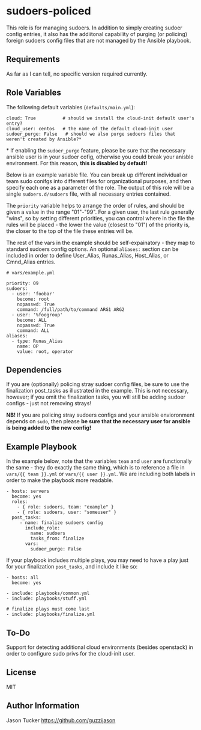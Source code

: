sudoers-policed
=========

This role is for managing sudoers. In addition to simply creating sudoer config entries, it also has the addiitonal capability of purging (or policing) foreign sudoers config files that are not managed by the Ansible playbook.

Requirements
------------

As far as I can tell, no specific version required currently.

Role Variables
--------------

The following default variables (`defaults/main.yml`):

```
cloud: True          # should we install the cloud-init default user's entry?
cloud_user: centos   # the name of the default cloud-init user
sudoer_purge: False   # should we also purge sudoers files that weren't created by Ansible?*
```

\* If enabling the `sudoer_purge` feature, please be sure that the necessary ansible user is in your sudoer cofig, otherwise you could break your anisble environment. For this reason, __this is disabled by default!__

Below is an example variable file. You can break up different individual or team sudo conifgs into different files for organizational purposes, and then specify each one as a parameter of the role. The output of this role will be a single `sudoers.d/sudoers` file, with all necessary entries contained.

The `priority` variable helps to arrange the order of rules, and should be given a value in the range "01"-"99". For a given user, the last rule generally "wins", so by setting different priorities, you can control where in the file the rules will be placed - the lower the value (closest to "01") of the priority is, the closer to the top of the file these entries will be.

The rest of the vars in the example should be self-expainatory - they map to standard sudoers config options. An optional `aliases:` section can be included in order to define User_Alias, Runas_Alias, Host_Alias, or Cmnd_Alias entries.

```
# vars/example.yml

priority: 09
sudoers:
  - user: 'foobar'
    become: root
    nopasswd: True
    command: /full/path/to/command ARG1 ARG2
  - user: '%foogroup'
    become: ALL
    nopasswd: True
    command: ALL
aliases:
  - type: Runas_Alias
    name: OP
    value: root, operator
```

Dependencies
------------

If you are (optionally) policing stray sudoer config files, be sure to use the finalization post_tasks as illustrated in the example. This is not necessary, however; if you omit the finalization tasks, you will still be adding sudoer configs - just not removing strays!

__NB!__ If you are policing stray sudoers configs and your ansible envioronment depends on `sudo`, then please __be sure that the necessary user for ansible is being added to the new config!__

Example Playbook
----------------

In the example below, note that the variables `team` and `user` are functionally the same - they do exactly the same thing, which is to reference a file in `vars/{{ team }}.yml` or `vars/{{ user }}.yml`. We are including both labels in order to make the playbook more readable.

```
- hosts: servers
  become: yes
  roles:
    - { role: sudoers, team: "example" }
    - { role: sudoers, user: "someuser" }
  post_tasks:
     - name: finalize sudoers config
       include_role:
         name: sudoers
         tasks_from: finalize
       vars:
         sudoer_purge: False
```

If your playbook includes multiple plays, you may need to have a play just for your finalization `post_tasks`, and include it like so:

```
- hosts: all
  become: yes

- include: playbooks/common.yml
- include: playbooks/stuff.yml

# finalize plays must come last
- include: playbooks/finalize.yml
```

To-Do
-------

Support for detecting additional cloud environments (besides openstack) in order to configure sudo privs for the cloud-init user.

License
-------

MIT

Author Information
------------------

Jason Tucker
https://github.com/guzzijason

